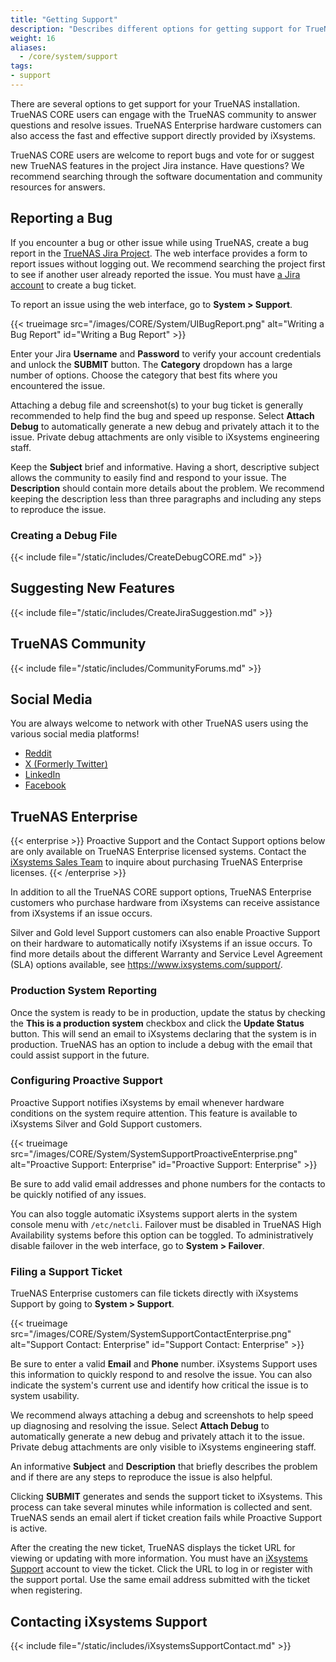 ```yaml
---
title: "Getting Support"
description: "Describes different options for getting support for TrueNAS CORE."
weight: 16
aliases:
  - /core/system/support
tags:
- support
---
```



There are several options to get support for your TrueNAS installation.
TrueNAS CORE users can engage with the TrueNAS community to answer questions and resolve issues. TrueNAS Enterprise hardware customers can also access the fast and effective support directly provided by iXsystems.

TrueNAS CORE users are welcome to report bugs and vote for or suggest new TrueNAS features in the project Jira instance.
Have questions? We recommend searching through the software documentation and community resources for answers.

## Reporting a Bug

If you encounter a bug or other issue while using TrueNAS, create a bug report in the [TrueNAS Jira Project](https://ixsystems.atlassian.net/projects/NAS/).
The web interface provides a form to report issues without logging out.
We recommend searching the project first to see if another user already reported the issue.
You must have [a Jira account](https://ixsystems.atlassian.net/secure/Signup!default.jspa) to create a bug ticket.

To report an issue using the web interface, go to **System > Support**.

{{< trueimage src="/images/CORE/System/UIBugReport.png" alt="Writing a Bug Report" id="Writing a Bug Report" >}}

Enter your Jira **Username** and **Password** to verify your account credentials and unlock the **SUBMIT** button.
The **Category** dropdown has a large number of options.
Choose the category that best fits where you encountered the issue.

Attaching a debug file and screenshot(s) to your bug ticket is generally recommended to help find the bug and speed up response.
Select **Attach Debug** to automatically generate a new debug and privately attach it to the issue.
Private debug attachments are only visible to iXsystems engineering staff.

Keep the **Subject** brief and informative.
Having a short, descriptive subject allows the community to easily find and respond to your issue.
The **Description** should contain more details about the problem.
We recommend keeping the description less than three paragraphs and including any steps to reproduce the issue.

### Creating a Debug File
{{< include file="/static/includes/CreateDebugCORE.md" >}}

## Suggesting New Features

{{< include file="/static/includes/CreateJiraSuggestion.md" >}}

## TrueNAS Community

{{< include file="/static/includes/CommunityForums.md" >}}

## Social Media

You are always welcome to network with other TrueNAS users using the various social media platforms!

* [Reddit](https://www.reddit.com/r/truenas/)
* [X (Formerly Twitter)](https://twitter.com/TrueNAS)
* [LinkedIn](https://www.linkedin.com/groups/3903140/)
* [Facebook](https://www.facebook.com/truenascommunity)

## TrueNAS Enterprise

{{< enterprise >}}
Proactive Support and the Contact Support options below are only available on TrueNAS Enterprise licensed systems.
Contact the [iXsystems Sales Team](mailto:sales@ixsystems.com) to inquire about purchasing TrueNAS Enterprise licenses.
{{< /enterprise >}}

In addition to all the TrueNAS CORE support options, TrueNAS Enterprise customers who purchase hardware from iXsystems can receive assistance from iXsystems if an issue occurs.

Silver and Gold level Support customers can also enable Proactive Support on their hardware to automatically notify iXsystems if an issue occurs.
To find more details about the different Warranty and Service Level Agreement (SLA) options available, see https://www.ixsystems.com/support/.

### Production System Reporting

Once the system is ready to be in production, update the status by checking the **This is a production system** checkbox and click the **Update Status** button. This will send an email to iXsystems declaring that the system is in production. TrueNAS has an option to include a debug with the email that could assist support in the future.

### Configuring Proactive Support

Proactive Support notifies iXsystems by email whenever hardware conditions on the system require attention.
This feature is available to iXsystems Silver and Gold Support customers.

{{< trueimage src="/images/CORE/System/SystemSupportProactiveEnterprise.png" alt="Proactive Support: Enterprise" id="Proactive Support: Enterprise" >}}

Be sure to add valid email addresses and phone numbers for the contacts to be quickly notified of any issues.

You can also toggle automatic iXsystems support alerts in the system console menu with `/etc/netcli`.
Failover must be disabled in TrueNAS High Availability systems before this option can be toggled.
To administratively disable failover in the web interface, go to **System > Failover**.

### Filing a Support Ticket

TrueNAS Enterprise customers can file tickets directly with iXsystems Support by going to **System > Support**.

{{< trueimage src="/images/CORE/System/SystemSupportContactEnterprise.png" alt="Support Contact: Enterprise" id="Support Contact: Enterprise" >}}

Be sure to enter a valid **Email** and **Phone** number.
iXsystems Support uses this information to quickly respond to and resolve the issue.
You can also indicate the system's current use and identify how critical the issue is to system usability.

We recommend always attaching a debug and screenshots to help speed up diagnosing and resolving the issue.
Select **Attach Debug** to automatically generate a new debug and privately attach it to the issue.
Private debug attachments are only visible to iXsystems engineering staff.

An informative **Subject** and **Description** that briefly describes the problem and if there are any steps to reproduce the issue is also helpful.

Clicking **SUBMIT** generates and sends the support ticket to iXsystems.
This process can take several minutes while information is collected and sent.
TrueNAS sends an email alert if ticket creation fails while Proactive Support is active.

After the creating the new ticket, TrueNAS displays the ticket URL for viewing or updating with more information.
You must have an [iXsystems Support](https://support.ixsystems.com/) account to view the ticket.
Click the URL to log in or register with the support portal.
Use the same email address submitted with the ticket when registering.

## Contacting iXsystems Support

{{< include file="/static/includes/iXsystemsSupportContact.md" >}}
